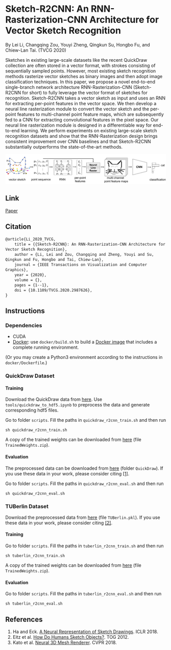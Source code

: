 # Sketch-R2CNN: An RNN-Rasterization-CNN Architecture for Vector Sketch Recognition

By Lei Li, Changqing Zou, Youyi Zheng, Qingkun Su, Hongbo Fu, and Chiew-Lan Tai. (TVCG 2020)

Sketches in existing large-scale datasets like the recent QuickDraw collection are often stored in a vector format, with strokes consisting of sequentially sampled points. However, most existing sketch recognition methods rasterize vector sketches as binary images and then adopt image classification techniques. In this paper, we propose a novel end-to-end single-branch network architecture RNN-Rasterization-CNN (Sketch-R2CNN for short) to fully leverage the vector format of sketches for recognition. Sketch-R2CNN takes a vector sketch as input and uses an RNN for extracting per-point features in the vector space. We then develop a neural line rasterization module to convert the vector sketch and the per-point features to multi-channel point feature maps, which are subsequently fed to a CNN for extracting convolutional features in the pixel space. Our neural line rasterization module is designed in a differentiable way for end-to-end learning. We perform experiments on existing large-scale sketch recognition datasets and show that the RNN-Rasterization design brings consistent improvement over CNN baselines and that Sketch-R2CNN substantially outperforms the state-of-the-art methods.

![pipeline](figures/pipeline.png)


## Link

[Paper](http://sweb.cityu.edu.hk/hongbofu/doc/Sketch_R2CNN_preprint.pdf)


## Citation

```
@article{Li_2020_TVCG,
	title = {{Sketch-R2CNN}: An RNN-Rasterization-CNN Architecture for Vector Sketch Recognition},
	author = {Li, Lei and Zou, Changqing and Zheng, Youyi and Su, Qingkun and Fu, Hongbo and Tai, Chiew-Lan},
    journal = {IEEE Transactions on Visualization and Computer Graphics},
	year = {2020},
    volume = {},
	pages = {1--1},
    doi = {10.1109/TVCG.2020.2987626},
}
```


## Instructions


### Dependencies

- CUDA
- [Docker](https://docs.docker.com/engine/install/ubuntu/): use ```docker/build.sh``` to build a [Docker image](https://hub.docker.com/r/craigleili/sketch-r2cnn/tags?page=1&name=latest) that includes a complete running environment.

(Or you may create a Python3 environment according to the instructions in ```docker/Dockerfile```.)


### QuickDraw Dataset

#### Training

Download the QuickDraw data from [here](https://github.com/tensorflow/magenta/tree/master/magenta/models/sketch_rnn#datasets). Use ```tools/quickdraw_to_hdf5.ipynb``` to preprocess the data and generate corresponding hdf5 files.

Go to folder ```scripts```. Fill the paths in ```quickdraw_r2cnn_train.sh``` and then run
```
sh quickdraw_r2cnn_train.sh
```

A copy of the trained weights can be downloaded from [here](https://1drv.ms/u/s!Alg6Vpe53dEDgZBY4YJnYw46OIxh3Q?e=vu3FLT) (file ```TrainedWeights.zip```).

#### Evaluation

The preprocessed data can be downloaded from [here](https://1drv.ms/u/s!Alg6Vpe53dEDgZBY4YJnYw46OIxh3Q?e=vu3FLT) (folder ```QuickDraw```). If you use these data in your work, please consider citing [[1]](#references).

Go to folder ```scripts```. Fill the paths in ```quickdraw_r2cnn_eval.sh``` and then run
```
sh quickdraw_r2cnn_eval.sh
```


### TUBerlin Dataset

Download the preprocessed data from [here](https://1drv.ms/u/s!Alg6Vpe53dEDgZBY4YJnYw46OIxh3Q?e=vu3FLT) (file ```TUBerlin.pkl```). If you use these data in your work, please consider citing [[2]](#references).

#### Training

Go to folder ```scripts```. Fill the paths in ```tuberlin_r2cnn_train.sh``` and then run
```
sh tuberlin_r2cnn_train.sh
```

A copy of the trained weights can be downloaded from [here](https://1drv.ms/u/s!Alg6Vpe53dEDgZBY4YJnYw46OIxh3Q?e=vu3FLT) (file ```TrainedWeights.zip```).

#### Evaluation

Go to folder ```scripts```. Fill the paths in ```tuberlin_r2cnn_eval.sh``` and then run
```
sh tuberlin_r2cnn_eval.sh
```


## References
1. Ha and Eck. [A Neural Representation of Sketch Drawings](https://github.com/tensorflow/magenta/tree/master/magenta/models/sketch_rnn). ICLR 2018.
1. Eitz et al. [How Do Humans Sketch Objects?](http://cybertron.cg.tu-berlin.de/eitz/projects/classifysketch/). TOG 2012.
1. Kato et al. [Neural 3D Mesh Renderer](https://github.com/hiroharu-kato/neural_renderer). CVPR 2018.
